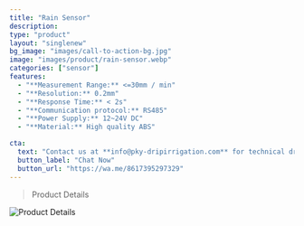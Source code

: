 ```yaml
---
title: "Rain Sensor"
description: 
type: "product"
layout: "singlenew"
bg_image: "images/call-to-action-bg.jpg"
image: "images/product/rain-sensor.webp"
categories: ["sensor"]
features:
  - "**Measurement Range:** <=30mm / min"
  - "**Resolution:** 0.2mm" 
  - "**Response Time:** < 2s"
  - "**Communication protocol:** RS485" 
  - "**Power Supply:** 12~24V DC" 
  - "**Material:** High quality ABS" 

cta: 
  text: "Contact us at **info@pky-dripirrigation.com** for technical drawings, quotes, or integration advice."
  button_label: "Chat Now"
  button_url: "https://wa.me/8617395297329" 
---
```

> Product Details


![Product Details](/images/product/rain-sensor1.webp)